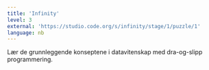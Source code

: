 ```yaml
---
title: 'Infinity'
level: 3
external: 'https://studio.code.org/s/infinity/stage/1/puzzle/1'
language: nb
---
```


Lær de grunnleggende konseptene i datavitenskap med 
dra-og-slipp programmering.
